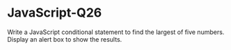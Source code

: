 # JavaScript-Q26
Write a JavaScript conditional statement to find the largest of five numbers. Display an alert box to show the results.
